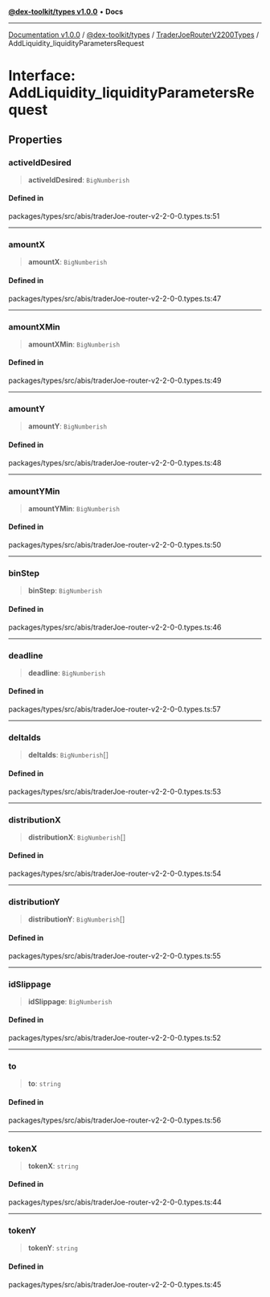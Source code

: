[**@dex-toolkit/types v1.0.0**](../../../README.md) • **Docs**

***

[Documentation v1.0.0](../../../../../packages.md) / [@dex-toolkit/types](../../../README.md) / [TraderJoeRouterV2200Types](../README.md) / AddLiquidity\_liquidityParametersRequest

# Interface: AddLiquidity\_liquidityParametersRequest

## Properties

### activeIdDesired

> **activeIdDesired**: `BigNumberish`

#### Defined in

packages/types/src/abis/traderJoe-router-v2-2-0-0.types.ts:51

***

### amountX

> **amountX**: `BigNumberish`

#### Defined in

packages/types/src/abis/traderJoe-router-v2-2-0-0.types.ts:47

***

### amountXMin

> **amountXMin**: `BigNumberish`

#### Defined in

packages/types/src/abis/traderJoe-router-v2-2-0-0.types.ts:49

***

### amountY

> **amountY**: `BigNumberish`

#### Defined in

packages/types/src/abis/traderJoe-router-v2-2-0-0.types.ts:48

***

### amountYMin

> **amountYMin**: `BigNumberish`

#### Defined in

packages/types/src/abis/traderJoe-router-v2-2-0-0.types.ts:50

***

### binStep

> **binStep**: `BigNumberish`

#### Defined in

packages/types/src/abis/traderJoe-router-v2-2-0-0.types.ts:46

***

### deadline

> **deadline**: `BigNumberish`

#### Defined in

packages/types/src/abis/traderJoe-router-v2-2-0-0.types.ts:57

***

### deltaIds

> **deltaIds**: `BigNumberish`[]

#### Defined in

packages/types/src/abis/traderJoe-router-v2-2-0-0.types.ts:53

***

### distributionX

> **distributionX**: `BigNumberish`[]

#### Defined in

packages/types/src/abis/traderJoe-router-v2-2-0-0.types.ts:54

***

### distributionY

> **distributionY**: `BigNumberish`[]

#### Defined in

packages/types/src/abis/traderJoe-router-v2-2-0-0.types.ts:55

***

### idSlippage

> **idSlippage**: `BigNumberish`

#### Defined in

packages/types/src/abis/traderJoe-router-v2-2-0-0.types.ts:52

***

### to

> **to**: `string`

#### Defined in

packages/types/src/abis/traderJoe-router-v2-2-0-0.types.ts:56

***

### tokenX

> **tokenX**: `string`

#### Defined in

packages/types/src/abis/traderJoe-router-v2-2-0-0.types.ts:44

***

### tokenY

> **tokenY**: `string`

#### Defined in

packages/types/src/abis/traderJoe-router-v2-2-0-0.types.ts:45

